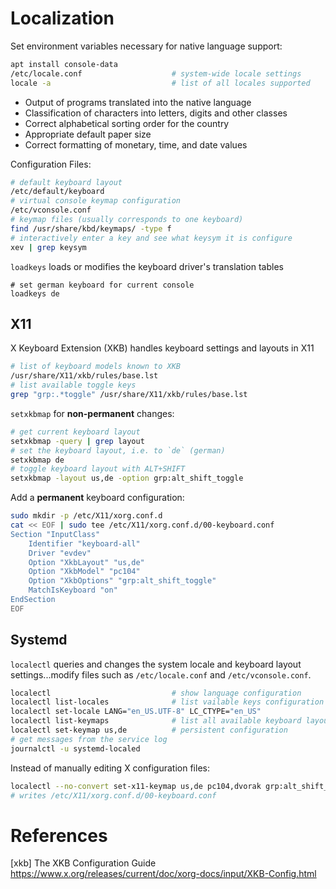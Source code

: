 # Localization

Set environment variables necessary for native language support:

```bash
apt install console-data
/etc/locale.conf                    # system-wide locale settings
locale -a                           # list of all locales supported
```

* Output of programs translated into the native language
* Classification of characters into letters, digits and other classes
* Correct alphabetical sorting order for the country
* Appropriate default paper size
* Correct formatting of monetary, time, and date values


Configuration Files:

```bash
# default keyboard layout 
/etc/default/keyboard
# virtual console keymap configuration
/etc/vconsole.conf
# keymap files (usually corresponds to one keyboard)
find /usr/share/kbd/keymaps/ -type f
# interactively enter a key and see what keysym it is configure
xev | grep keysym
```

`loadkeys` loads or modifies the keyboard driver's translation tables

```
# set german keyboard for current console
loadkeys de
```

## X11

X Keyboard Extension (XKB) handles keyboard settings and layouts in X11

```bash
# list of keyboard models known to XKB
/usr/share/X11/xkb/rules/base.lst
# list available toggle keys
grep "grp:.*toggle" /usr/share/X11/xkb/rules/base.lst
```

`setxkbmap` for **non-permanent** changes:

```bash
# get current keyboard layout
setxkbmap -query | grep layout
# set the keyboard layout, i.e. to `de` (german)
setxkbmap de
# toggle keyboard layout with ALT+SHIFT
setxkbmap -layout us,de -option grp:alt_shift_toggle
```

Add a **permanent** keyboard configuration: 

```bash
sudo mkdir -p /etc/X11/xorg.conf.d
cat << EOF | sudo tee /etc/X11/xorg.conf.d/00-keyboard.conf
Section "InputClass"
    Identifier "keyboard-all"
    Driver "evdev"
    Option "XkbLayout" "us,de"
    Option "XkbModel" "pc104"
    Option "XkbOptions" "grp:alt_shift_toggle"
    MatchIsKeyboard "on"
EndSection
EOF
```

## Systemd 

`localectl` queries and changes the system locale and keyboard layout
settings...modify files such as `/etc/locale.conf` and `/etc/vconsole.conf`.

```bash
localectl                           # show language configuration
localectl list-locales              # list vailable keys configuration
localectl set-locale LANG="en_US.UTF-8" LC_CTYPE="en_US"
localectl list-keymaps              # list all available keyboard layouts
localectl set-keymap us,de          # persistent configuration
# get messages from the service log
journalctl -u systemd-localed
```

Instead of manually editing X configuration files:

```bash
localectl --no-convert set-x11-keymap us,de pc104,dvorak grp:alt_shift_toggle
# writes /etc/X11/xorg.conf.d/00-keyboard.conf
```

# References

[xkb] The XKB Configuration Guide  
https://www.x.org/releases/current/doc/xorg-docs/input/XKB-Config.html

